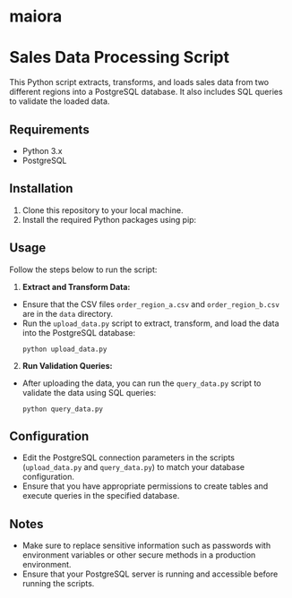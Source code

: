# maiora

# Sales Data Processing Script

This Python script extracts, transforms, and loads sales data from two different regions into a PostgreSQL database. It also includes SQL queries to validate the loaded data.

## Requirements
- Python 3.x
- PostgreSQL

## Installation
1. Clone this repository to your local machine.
2. Install the required Python packages using pip:


## Usage
Follow the steps below to run the script:

1. **Extract and Transform Data:**
- Ensure that the CSV files `order_region_a.csv` and `order_region_b.csv` are in the `data` directory.
- Run the `upload_data.py` script to extract, transform, and load the data into the PostgreSQL database:
  ```
  python upload_data.py
  ```

2. **Run Validation Queries:**
- After uploading the data, you can run the `query_data.py` script to validate the data using SQL queries:
  ```
  python query_data.py
  ```

## Configuration
- Edit the PostgreSQL connection parameters in the scripts (`upload_data.py` and `query_data.py`) to match your database configuration.
- Ensure that you have appropriate permissions to create tables and execute queries in the specified database.

## Notes
- Make sure to replace sensitive information such as passwords with environment variables or other secure methods in a production environment.
- Ensure that your PostgreSQL server is running and accessible before running the scripts.
